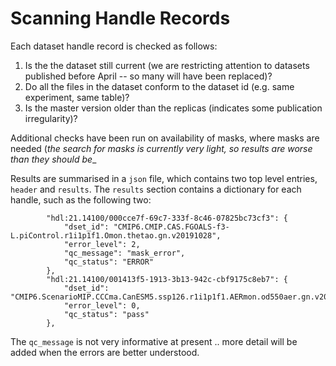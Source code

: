 Scanning Handle Records
=======================

Each dataset handle record is checked as follows:

1. Is the the dataset still current (we are restricting attention to datasets published before April -- so many will have been replaced)?
2. Do all the files in the dataset conform to the dataset id (e.g. same experiment, same table)?
3. Is the master version older than the replicas (indicates some publication irregularity)?

Additional checks have been run on availability of masks, where masks are needed (_the search for masks is currently very light, so results are worse than they should be__


Results are summarised in a `json` file, which contains two top level entries, `header` and `results`. The `results` section contains a dictionary for each handle, such as the following 
two:

```
        "hdl:21.14100/000cce7f-69c7-333f-8c46-07825bc73cf3": {
            "dset_id": "CMIP6.CMIP.CAS.FGOALS-f3-L.piControl.r1i1p1f1.Omon.thetao.gn.v20191028",
            "error_level": 2,
            "qc_message": "mask_error",
            "qc_status": "ERROR"
        },
        "hdl:21.14100/001413f5-1913-3b13-942c-cbf9175c8eb7": {
            "dset_id": "CMIP6.ScenarioMIP.CCCma.CanESM5.ssp126.r1i1p1f1.AERmon.od550aer.gn.v20190429",
            "error_level": 0,
            "qc_status": "pass"
        },
```

The `qc_message` is not very informative at present .. more detail will be added when the errors are better understood.

